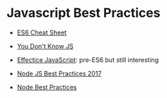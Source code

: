 # Javascript Best Practices

- [ES6 Cheat Sheet](https://github.com/DrkSephy/es6-cheatsheet)
- [You Don't Know JS](https://github.com/getify/You-Dont-Know-JS)
- [Effectice JavaScript](https://www.amazon.com/dp/0321812182): pre-ES6 but still interesting


- [Node JS Best Practices 2017](https://blog.risingstack.com/node-js-best-practices-2017/])
- [Node Best Practices](https://devcenter.heroku.com/articles/node-best-practices)
